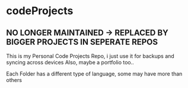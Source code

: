 # codeProjects

## NO LONGER MAINTAINED -> REPLACED BY BIGGER PROJECTS IN SEPERATE REPOS

This is my Personal Code Projects Repo, i just use it for backups and syncing across devices
Also, maybe a portfolio too..

Each Folder has a different type of language, some may have more than others
